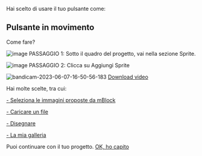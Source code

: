 Hai scelto di usare il tuo pulsante come: 

## Pulsante in movimento

Come fare? 

![image](https://github.com/erikenicole-20132017/ILARY-SISTEMA-OPERATIVO/assets/108028311/d243b991-dae6-4a43-953b-01fb1a3d66d1)
PASSAGGIO 1: Sotto il quadro del progetto, vai nella sezione Sprite.

![image](https://github.com/erikenicole-20132017/ILARY-SISTEMA-OPERATIVO/assets/108028311/9995f128-b3f1-4964-a584-fe3bdfbb88cc)
PASSAGGIO 2: Clicca su Aggiungi Sprite 

![bandicam-2023-06-07-16-50-56-183](https://github.com/erikenicole-20132017/ILARY-SISTEMA-OPERATIVO/assets/108028311/25d8864d-c9c6-4d63-9841-b7b49a16f90d)
[Download video](https://s164.convertio.me/p/Ze6V6pIEF-Ld8RuXBRhQsg/7c01646ca875c115b4c1c35c24759da9/bandicam-2023-06-07-16-50-56-183.mp4)

Hai molte scelte, tra cui: 

[- Seleziona le immagini proposte da mBlock](https://github.com/erikenicole-20132017/ILARY-SISTEMA-OPERATIVO/blob/main/immagini%20mblock.md)

[- Caricare un file](https://github.com/erikenicole-20132017/ILARY-SISTEMA-OPERATIVO/blob/main/importa%20file.md)

[- Disegnare](https://github.com/erikenicole-20132017/ILARY-SISTEMA-OPERATIVO/blob/main/disegnare%20sprite.md)

[- La mia galleria](https://github.com/erikenicole-20132017/ILARY-SISTEMA-OPERATIVO/blob/main/la%20mia%20galleria.md)

Puoi continuare con il tuo progetto. [OK, ho capito](https://github.com/erikenicole-20132017/ILARY-SISTEMA-OPERATIVO/discussions/4)
